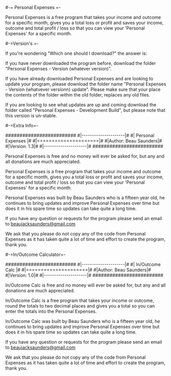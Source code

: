#-= Personal Expenses =-

Personal Expenses is a free program that takes your income and outcome for a specific month, gives you a total loss or profit and saves your income, outcome and total profit / loss so that you can view your 'Personal Expenses' for a specific month.

#-=Version's =-

If you're wondering "Which one should I download?" the answer is:

If you have never downloaded the program before, download the folder "Personal Expenses - Version (whatever version)".

If you have already downloaded Personal Expenses and are looking to update your program, please download the folder name "Personal Expenses - Version (whatvever versionn) update". Please make sure that your place the contents of the folder within the old folder, replaces any old files.

If you are looking to see what updates are up and coming download the folder called "Personal Expenses - Development Build", but please note that this version is un-stable.

#-=Extra Info=-

#########################
#|---------------------|#
#|  Personal Expenses  |#
#|=====================|#
#|Author: Beau Saunders|#
#|Version:          1.3|#
#|---------------------|#
#########################

Personal Expenses is free and no money will ever be asked for, but any and all donations are much appreciated.

Personal Expenses is a free program that takes your income and outcome for a specific month, gives you a total loss or profit and saves your income, outcome and total
profit / loss so that you can view your 'Personal Expenses' for a specific month.

Personal Expenses was built by Beau Saunders who is a fifteen year old, he continues to bring updates and improve Personal Expenses over time but does it in his spare
time so updates can take quite a long time.

If you have any question or requests for the program please send an email to beaujacksaunders@gmail.com

We ask that you please do not copy any of the code from Personal Expenses as it has taken quite a lot of time and effort to create the program, thank you.

#-=In/Outcome Calculator=-

#########################
#|---------------------|#
#|   In/Outcome Calc   |#
#|=====================|#
#|Author: Beau Saunders|#
#|Version:          1.0|#
#|---------------------|#
#########################

In/Outcome Calc is free and no money will ever be asked for, but any and all donations are much appreciated.

In/Outcome Calc is a free program that takes your income or outcome, round the totals to two decimal places and gives you a total so you can enter the totals into 
the Personal Expenses. 

In/Outcome Calc was built by Beau Saunders who is a fifteen year old, he continues to bring updates and improve Personal Expenses over time but does it in his spare
time so updates can take quite a long time.

If you have any question or requests for the program please send an email to beaujacksaunders@gmail.com

We ask that you please do not copy any of the code from Personal Expenses as it has taken quite a lot of time and effort to create the program, thank you.
